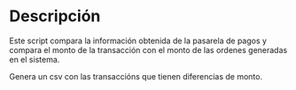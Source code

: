 # Descripción

Este script compara la información obtenida de la pasarela de pagos y compara el monto de la transacción con el monto de las ordenes generadas en el sistema.

Genera un csv con las transaccións que tienen diferencias de monto.
